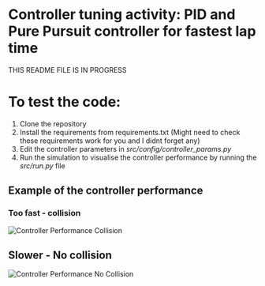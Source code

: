 # Controller tuning activity: PID and Pure Pursuit controller for fastest lap time

THIS README FILE IS IN PROGRESS

# To test the code:

1. Clone the repository
2. Install the requirements from requirements.txt (Might need to check these requirements work for you and I didnt forget any)
3. Edit the controller parameters in *src/config/controller_params.py*
4. Run the simulation to visualise the controller performance by running the *src/run.py* file

## Example of the controller performance

### Too fast - collision

![Controller Performance Collision](videos/collision.gif)

## Slower - No collision
![Controller Performance No Collision](videos/no-collision.gif)